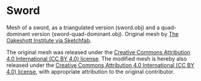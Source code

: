 # Sword

Mesh of a sword, as a triangulated version (sword.obj) and a quad-dominant version (sword-quad-dominant.obj).
Original mesh by [The Oakeshott Institute via Sketchfab](https://sketchfab.com/3d-models/moonbrand-early-14th-c-arming-sword-80fa91fc8c974fd0acd2a55cc513edec).

The original mesh was released under the [Creative Commons Attribution 4.0 International (CC BY 4.0) license](https://creativecommons.org/licenses/by/4.0/).
The modified mesh is hereby also released under the [Creative Commons Attribution 4.0 International (CC BY 4.0) license](https://creativecommons.org/licenses/by/4.0/), with appropriate attribution to the original contributor.

